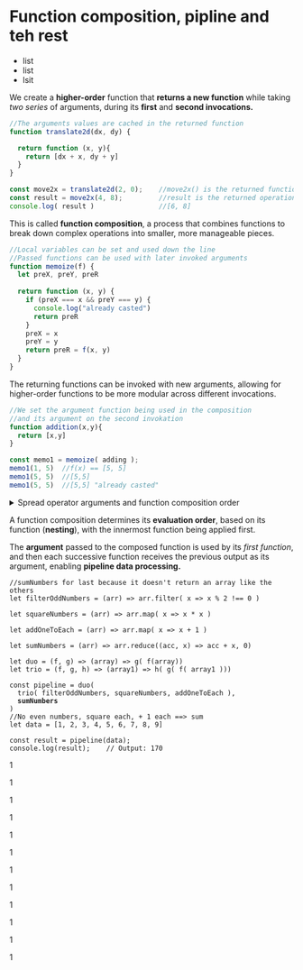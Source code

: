 # Function composition, pipline and teh rest

* list
* list
* lsit

We create a **higher-order** function that **returns a new function** while taking _two series_ of arguments, during its **first** and **second invocations.**

```jsx
//The arguments values are cached in the returned function
function translate2d(dx, dy) {

  return function (x, y){
    return [dx + x, dy + y]  
  }
}

const move2x = translate2d(2, 0);    //move2x() is the returned function 
const result = move2x(4, 8);         //result is the returned operation result
console.log( result )                //[6, 8]
```

This is called **function composition**, a process that combines functions to break down complex operations into smaller, more manageable pieces.&#x20;

```jsx
//Local variables can be set and used down the line
//Passed functions can be used with later invoked arguments
function memoize(f) {
  let preX, preY, preR
  
  return function (x, y) {
    if (preX === x && preY === y) {
      console.log("already casted")
      return preR
    }
    preX = x
    preY = y
    return preR = f(x, y)
  }
}
```

The returning functions can be invoked with new arguments, allowing for higher-order functions to be more modular across different invocations.

```jsx
//We set the argument function being used in the composition
//and its argument on the second invokation
function addition(x,y){
  return [x,y]
}

const memo1 = memoize( adding );      
memo1(1, 5)  //f(x) == [5, 5]
memo1(5, 5)  //[5,5]
memo1(5, 5)  //[5,5] "already casted"
```

<details>

<summary>Spread operator arguments and function composition order</summary>

We can use the **spread operator** on the array returned by a function, which allows us to use the **destructured** array elements as **arguments** of the composed function.

Both functions accept the same type of arguments and can perform different operations when their order is changed.

```jsx
//The g(x, y) first needs to deconstruct the returned [x, y]
function uni(x,y){
  return [x+3, y+1]
}

function dui(x,y){
  return [x*2, y*3]
}

function composeTransform(f, g) {
  return function (x, y) {
    return g(...f(x, y))
  }
}

let tent = composeTransform( uni, dui)    //[[2+3]*2 , [1+1]*3] 
tent(2,1)                                 //[10,6] 

let tent1 = composeTransform( dui, uni )  //[[2*2]+3, [1*3]+1 ] 
tent1(2, 1)                               //[7, 4]
```

</details>

A function composition determines its **evaluation order**, based on its function (**nesting**), with the innermost function being applied first.&#x20;

The **argument** passed to the composed function is used by its _first function_, and then each successive function receives the previous output as its argument, enabling **pipeline data processing.**

<pre class="language-jsx"><code class="lang-jsx">//sumNumbers for last because it doesn't return an array like the others
let filterOddNumbers = (arr) => arr.filter( x => x % 2 !== 0 )

let squareNumbers = (arr) => arr.map( x => x * x )

let addOneToEach = (arr) => arr.map( x => x + 1 )

let sumNumbers = (arr) => arr.reduce((acc, x) => acc + x, 0)

let duo = (f, g) => (array) => g( f(array))
let trio = (f, g, h) => (array1) => h( g( f( array1 )))

const pipeline = duo( 
  trio( filterOddNumbers, squareNumbers, addOneToEach ), 
<strong>  sumNumbers
</strong>)
//No even numbers, square each, + 1 each ==> sum
let data = [1, 2, 3, 4, 5, 6, 7, 8, 9]

const result = pipeline(data);
console.log(result);    // Output: 170
</code></pre>

1

1

1

1

1

1

1

1

1

1

1

1
